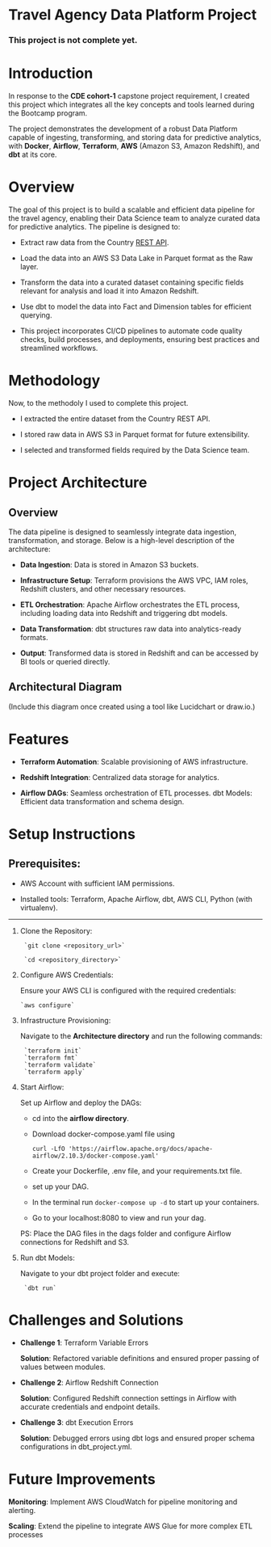 # Travel Agency Data Platform Project

### This project is not complete yet.

# Introduction
In response to the **CDE cohort-1** capstone project requirement, I created this project which integrates all the key concepts and tools learned during the Bootcamp program.

The project demonstrates the development of a robust Data Platform capable of ingesting, transforming, and storing data for predictive analytics, with **Docker**, **Airflow**, **Terraform**, **AWS** (Amazon S3, Amazon Redshift), and **dbt** at its core.

# Overview

The goal of this project is to build a scalable and efficient data pipeline for the travel agency, enabling their Data Science team to analyze curated data for predictive analytics. The pipeline is designed to:

* Extract raw data from the Country [REST API](https://restcountries.com/v3.1/all).

* Load the data into an AWS S3 Data Lake in Parquet format as the Raw layer.

* Transform the data into a curated dataset containing specific fields relevant for analysis and load it into Amazon Redshift.

* Use dbt to model the data into Fact and Dimension tables for efficient querying.

* This project incorporates CI/CD pipelines to automate code quality checks, build processes, and deployments, ensuring best practices and streamlined workflows.

# Methodology

Now, to the methodoly I used to complete this project.

* I extracted the entire dataset from the Country REST API.

* I stored raw data in AWS S3 in Parquet format for future extensibility.

* I selected and transformed fields required by the Data Science team.


# Project Architecture
## Overview
The data pipeline is designed to seamlessly integrate data ingestion, transformation, and storage. Below is a high-level description of the architecture:

* **Data Ingestion**: Data is stored in Amazon S3 buckets.

* **Infrastructure Setup**: Terraform provisions the AWS VPC, IAM roles, Redshift clusters, and other necessary resources.

* **ETL Orchestration**: Apache Airflow orchestrates the ETL process, including loading data into Redshift and triggering dbt models.

* **Data Transformation**: dbt structures raw data into analytics-ready formats.

* **Output**: Transformed data is stored in Redshift and can be accessed by BI tools or queried directly.

## Architectural Diagram
(Include this diagram once created using a tool like Lucidchart or draw.io.)

# Features
* **Terraform Automation**: Scalable provisioning of AWS infrastructure.

* **Redshift Integration**: Centralized data storage for analytics.

* **Airflow DAGs**: Seamless orchestration of ETL processes.
dbt Models: Efficient data transformation and schema design.

# Setup Instructions
## Prerequisites:
* AWS Account with sufficient IAM permissions.

* Installed tools: Terraform, Apache Airflow, dbt, AWS CLI, Python (with virtualenv).
----

1. Clone the Repository:

        `git clone <repository_url>`

        `cd <repository_directory>`

2.  Configure AWS Credentials:

    Ensure your AWS CLI is configured with the required credentials:

        `aws configure`

3. Infrastructure Provisioning:

    Navigate to the **Architecture directory** and run the following commands:

        `terraform init`
        `terraform fmt`
        `terraform validate`
        `terraform apply`

4. Start Airflow:

    Set up Airflow and deploy the DAGs:

    * cd into the **airflow directory**.

    * Download docker-compose.yaml file using

        `curl -LfO 'https://airflow.apache.org/docs/apache-airflow/2.10.3/docker-compose.yaml'`

    * Create your Dockerfile, .env file, and your requirements.txt file.

    * set up your DAG.

    * In the terminal run `docker-compose up -d` to start up your containers.

    * Go to your localhost:8080 to view and run your dag.

    PS: Place the DAG files in the dags folder and configure Airflow connections for Redshift and S3.

5. Run dbt Models:

    Navigate to your dbt project folder and execute:

        `dbt run`

# Challenges and Solutions

* **Challenge 1**: Terraform Variable Errors

    **Solution**: Refactored variable definitions and ensured proper passing of values between modules.

* **Challenge 2**: Airflow Redshift Connection

    **Solution**: Configured Redshift connection settings in Airflow with accurate credentials and endpoint details.

* **Challenge 3**: dbt Execution Errors

    **Solution**: Debugged errors using dbt logs and ensured proper schema configurations in dbt_project.yml.

# Future Improvements
**Monitoring**: Implement AWS CloudWatch for pipeline monitoring and alerting.

**Scaling**: Extend the pipeline to integrate AWS Glue for more complex ETL processes


